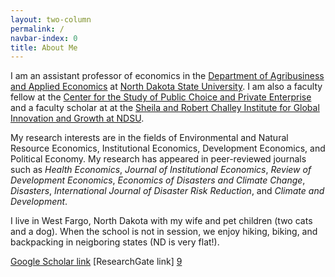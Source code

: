 ```yaml
---
layout: two-column
permalink: /
navbar-index: 0
title: About Me
---
```


I am an assistant professor of economics in the [Department of Agribusiness and Applied Economics][5] at [North Dakota State University][4]. I am also a faculty fellow at the [Center for the Study of Public Choice and Private Enterprise][6] and a faculty scholar at at the [Sheila and Robert Challey Institute for Global Innovation and Growth at NDSU][7]. 

My research interests are in the fields of Environmental and Natural Resource Economics, Institutional Economics, Development Economics, and Political Economy. My research has appeared in peer-reviewed journals such as *Health Economics*, *Journal of Institutional Economics*, *Review of Development Economics*, *Economics of Disasters and Climate Change*, *Disasters*, *International Journal of Disaster Risk Reduction*, and *Climate and Development*. 

I live in West Fargo, North Dakota with my wife and pet children (two cats and a dog). When the school is not in session, we enjoy hiking, biking, and backpacking in neigboring states (ND is very flat!).


[Google Scholar link][8] [ResearchGate link] [9]

[1]: https://brynathyn.edu/
[2]: http://econ.unm.edu
[4]: https://www.ndsu.edu/
[5]: https://www.ag.ndsu.edu/agecon
[6]: https://www.ndsu.edu/centers/pcpe/
[7]: https://www.ndsu.edu/challeyinstitute/
[8]: https://scholar.google.com/citations?user=EU1Z--4AAAAJ&hl=en&oi=ao
[9]: https://www.researchgate.net/profile/Veeshan-Rayamajhee
